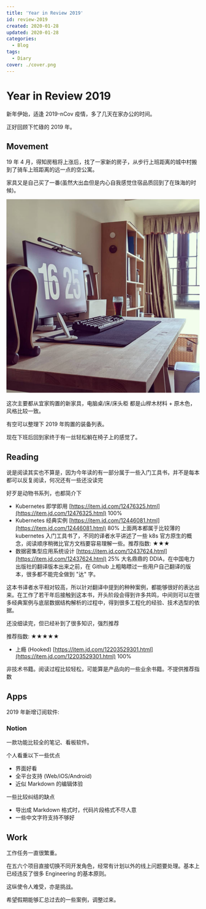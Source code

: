 ```yaml
---
title: 'Year in Review 2019'
id: review-2019
created: 2020-01-28
updated: 2020-01-28
categories:
  - Blog
tags:
  - Diary
cover: ./cover.png
---
```


# Year in Review 2019

新年伊始，适逢 2019-nCov 疫情，多了几天在家办公的时间。

正好回顾下忙碌的 2019 年。

## Movement

19 年 4 月，得知房租将上涨后，找了一家新的房子，从步行上班距离的城中村搬到了骑车上班距离的远一点的空公寓。

家具又是自己买了一番(虽然大出血但是内心自我感觉住宿品质回到了在珠海的时候)。

![New Apartment](./movement.png)

这次主要都从宜家购置的新家具，电脑桌/床/床头柜 都是山榉木材料 + 原木色，风格比较一致。

有空可以整理下 2019 年购置的装备列表。

现在下班后回到家终于有一丝轻松躺在椅子上的感觉了。

## Reading

说是阅读其实也不算是，因为今年读的有一部分属于一些入门工具书，并不是每本都可以反复阅读，何况还有一些还没读完

好歹是动物书系列，也都简介下

- Kubernetes 即学即用 [https://item.jd.com/12476325.html](https://item.jd.com/12476325.html) 100%
- Kubernetes 经典实例 [https://item.jd.com/12446081.html](https://item.jd.com/12446081.html) 80% 上面两本都属于比较薄的 kubernetes 入门工具书了，不同的译者水平讲述了一些 k8s 官方原生的概念，阅读顺序稍微比官方文档要容易理解一些。推荐指数: ★★★
- 数据密集型应用系统设计 [https://item.jd.com/12437624.html](https://item.jd.com/12437624.html) 25% 大名鼎鼎的 DDIA，在中国电力出版社的翻译版本出来之前，在 Github 上粗略瞟过一些用户自己翻译的版本，很多都不能完全做到 "达" 字。

这本书译者水平相对较高，所以针对翻译中提到的种种案例，都能够很好的表达出来。在工作了若干年后接触到这本书，开头阶段会得到许多共鸣，中间则可以在很多经典案例与底层数据结构解析的过程中，得到很多工程化的经验、技术选型的依据。

还没细读完，但已经补到了很多知识，强烈推荐

推荐指数: ★★★★★

- 上瘾 (Hooked) [https://item.jd.com/12203529301.html](https://item.jd.com/12203529301.html) 100%

非技术书籍。阅读过程比较轻松，可能算是产品向的一些业余书籍。不提供推荐指数

## Apps

2019 年新增订阅软件:

### Notion

一款功能比较全的笔记、看板软件。

个人看重以下一些优点

- 界面好看
- 全平台支持 (Web/iOS/Android)
- 近似 Markdown 的编辑体验

一些比较纠结的缺点

- 导出成 Markdown 格式时，代码片段格式不尽人意
- 一些中文字符支持不够好

## Work

工作任务一直很繁重。

在五六个项目直接切换不同开发角色，经常有计划以外的线上问题要处理。基本上已经违反了很多 Engineering 的基本原则。

这纵使令人难受，亦是挑战。

希望假期能够汇总过去的一些案例，调整过来。
